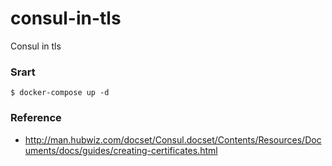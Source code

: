 # consul-in-tls

Consul in tls

### Srart

```shell
$ docker-compose up -d
```

### Reference
- http://man.hubwiz.com/docset/Consul.docset/Contents/Resources/Documents/docs/guides/creating-certificates.html